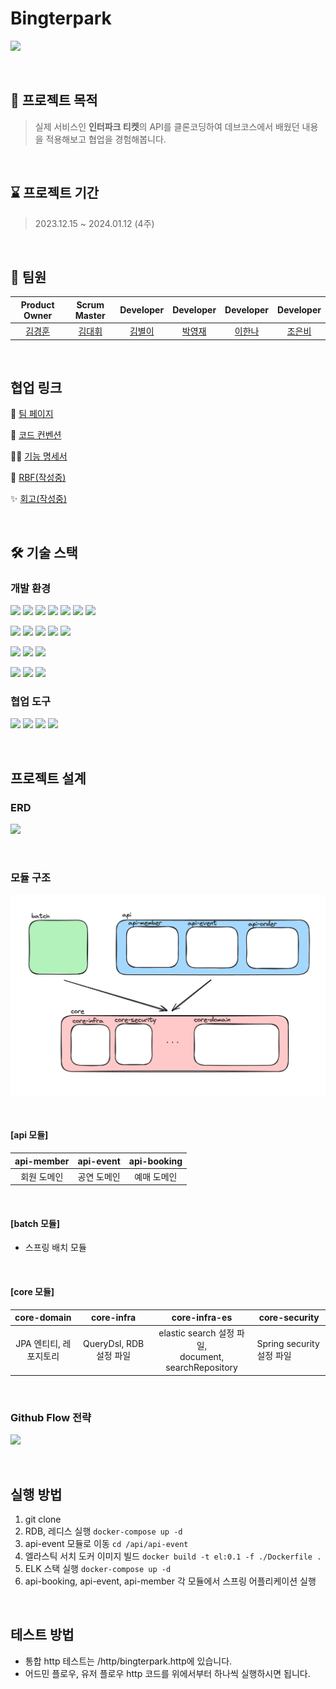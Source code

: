 # Bingterpark

![](https://i.imgur.com/xRGQU4e.jpg)

<br/>

## 📌 프로젝트 목적

> 실제 서비스인 **인터파크 티켓**의 API를 클론코딩하여
> 데브코스에서 배웠던 내용을 적용해보고 협업을 경험해봅니다.

<br/>

## ⌛️ 프로젝트 기간

> 2023.12.15 ~ 2024.01.12 (4주)

<br/>

## 👥 팀원

|           Product Owner            |            Scrum Master             |             Developer              |             Developer              |             Developer              |            Developer            |
|:----------------------------------:|:-----------------------------------:|:----------------------------------:|:----------------------------------:|:----------------------------------:|:-------------------------------:|
| [김경훈](https://github.com/KarmaPol) | [김대휘](https://github.com/marooo326) | [김별이](https://github.com/byulcode) | [박영재](https://github.com/park0jae) | [이한나](https://github.com/annahxxl) | [조은비](https://github.com/eunbc) |

<br/>

## 협업 링크

🐘 [팀 페이지](https://www.notion.so/backend-devcourse/2-BingterPark-4ecfb3943d9c4a8f9bb83f72876b6a80)

📌 [코드 컨벤션](https://www.notion.so/backend-devcourse/0ebe193cfaeb45db9c9377fa6eb8d38a)

👨‍💻 [기능 명세서](https://www.notion.so/backend-devcourse/915c54641e6d4bdca96524a178d860b6?v=18e598a3b9234189a69cef24d2abd985)

🚀 [RBF(작성중)]()

✨ [회고(작성중)]()

<br/>

## 🛠️ 기술 스택

### 개발 환경

<p>
<img src="https://img.shields.io/badge/JAVA 17-007396?style=for-the-badge&logo=java&logoColor=white">
<img src="https://img.shields.io/badge/Spring-6DB33F?style=for-the-badge&logo=Spring&logoColor=white">
<img src="https://img.shields.io/badge/Spring Boot 3-6DB33F?style=for-the-badge&logo=Spring boot&logoColor=white">
<img src="https://img.shields.io/badge/Spring Security 6-6DB33F?style=for-the-badge&logo=Spring Security&logoColor=white">
<img src="https://img.shields.io/badge/Spring Data JPA-6DB33F?style=for-the-badge&logo=Spring&logoColor=white">
<img src="https://img.shields.io/badge/Spring Batch-6DB33F?style=for-the-badge&logo=Spring&logoColor=white">
<img src="https://img.shields.io/badge/Thymeleaf-005F0F?style=for-the-badge&logo=thymeleaf&logoColor=white">
</p>

<p>
<img src="https://img.shields.io/badge/H2-004088?style=for-the-badge&logo=db&logoColor=white">
<img src="https://img.shields.io/badge/Mysql-4479A1?style=for-the-badge&logo=mysql&logoColor=white">
<img src="https://img.shields.io/badge/Redis-DC382D?style=for-the-badge&logo=redis&logoColor=white">
<img src="https://img.shields.io/badge/QueryDsl-02A8EF?style=for-the-badge&logo=QueryDsl&logoColor=white">
<img src="https://img.shields.io/badge/Elasticsearch-005571?style=for-the-badge&logo=elasticsearch&logoColor=white">
</p>

<p>
<img src="https://img.shields.io/badge/Gradle-02303A?style=for-the-badge&logo=gradle&logoColor=white">
<img src="https://img.shields.io/badge/Docker-2496ED?style=for-the-badge&logo=docker&logoColor=white">
<img src="https://img.shields.io/badge/JUnit5-25A162?style=for-the-badge&logo=junit5&logoColor=white">
</p>

<p>
<img src="https://img.shields.io/badge/Logstash-005571?style=for-the-badge&logo=logstash&logoColor=white">
<img src="https://img.shields.io/badge/Kibana-005571?style=for-the-badge&logo=kibana&logoColor=white">
<img src="https://img.shields.io/badge/Swagger-85EA2D?style=for-the-badge&logo=swagger&logoColor=white">
</p>

### 협업 도구

<p>
<img src="https://img.shields.io/badge/Git-F05032?style=for-the-badge&logo=Git&logoColor=white">
<img src="https://img.shields.io/badge/Github-000000?style=for-the-badge&logo=github&logoColor=white">
<img src="https://img.shields.io/badge/Slack-4A154B?style=for-the-badge&logo=slack&logoColor=white">
<img src="https://img.shields.io/badge/Notion-000000?style=for-the-badge&logo=notion&logoColor=white">
</p>

<br/>

## 프로젝트 설계

### ERD

![](https://i.imgur.com/Egu30AX.png)

<br/>

### 모듈 구조

![img.png](img.png)

<br/>

#### [api 모듈]

| api-member | api-event | api-booking |
|:----------:|:---------:|:-----------:|
|   회원 도메인   |  공연 도메인   |   예매 도메인    |

<br/>

#### [batch 모듈]

- 스프링 배치 모듈

<br/>

#### [core  모듈]

| **core-domain** |   **core-infra**    |                  **core-infra-es**                  | **core-security**     |
|:---------------:|:-------------------:|:---------------------------------------------------:|-----------------------|
| JPA 엔티티, 레포지토리  | QueryDsl, RDB 설정 파일 | elastic search 설정 파일,<br>document, searchRepository | Spring security 설정 파일 |

<br/>

### Github Flow 전략

![](https://velog.velcdn.com/images/gmlstjq123/post/04588f97-e776-4829-a519-58f7c93b6c4a/image.png)

<br/>

## 실행 방법

1. git clone
2. RDB, 레디스 실행 ```docker-compose up -d```
3. api-event 모듈로 이동 ```cd /api/api-event```
4. 엘라스틱 서치 도커 이미지 빌드 ```docker build -t el:0.1 -f ./Dockerfile .```
5. ELK 스택 실행 ```docker-compose up -d```
6. api-booking, api-event, api-member 각 모듈에서 스프링 어플리케이션 실행

<br/>

## 테스트 방법

- 통합 http 테스트는 /http/bingterpark.http에 있습니다.
- 어드민 플로우, 유저 플로우 http 코드를 위에서부터 하나씩 실행하시면 됩니다.
